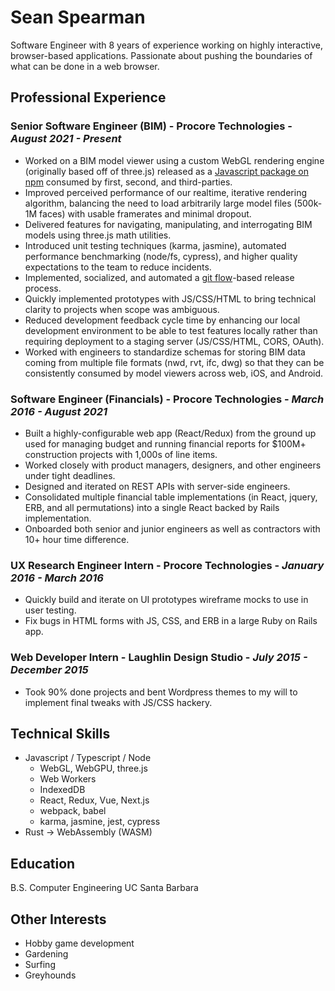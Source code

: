 # Sean Spearman

Software Engineer with 8 years of experience working on highly interactive, browser-based applications. Passionate about pushing the boundaries of what can be done in a web browser.

## Professional Experience

### Senior Software Engineer (BIM) - Procore Technologies - _August 2021 - Present_

- Worked on a BIM model viewer using a custom WebGL rendering engine (originally based off of three.js) released as a [Javascript package on npm](https://www.npmjs.com/package/@procore/bim-webviewer-sdk) consumed by first, second, and third-parties.
- Improved perceived performance of our realtime, iterative rendering algorithm, balancing the need to load arbitrarily large model files (500k-1M faces) with usable framerates and minimal dropout.
- Delivered features for navigating, manipulating, and interrogating BIM models using three.js math utilities.
- Introduced unit testing techniques (karma, jasmine), automated performance benchmarking (node/fs, cypress), and higher quality expectations to the team to reduce incidents.
- Implemented, socialized, and automated a [git flow](https://nvie.com/posts/a-successful-git-branching-model/)-based release process.
- Quickly implemented prototypes with JS/CSS/HTML to bring technical clarity to projects when scope was ambiguous.
- Reduced development feedback cycle time by enhancing our local development environment to be able to test features locally rather than requiring deployment to a staging server (JS/CSS/HTML, CORS, OAuth).
- Worked with engineers to standardize schemas for storing BIM data coming from multiple file formats (nwd, rvt, ifc, dwg) so that they can be consistently consumed by model viewers across web, iOS, and Android.

### Software Engineer (Financials) - Procore Technologies - _March 2016 - August 2021_

- Built a highly-configurable web app (React/Redux) from the ground up used for managing budget and running financial reports for $100M+ construction projects with 1,000s of line items.
- Worked closely with product managers, designers, and other engineers under tight deadlines.
- Designed and iterated on REST APIs with server-side engineers.
- Consolidated multiple financial table implementations (in React, jquery, ERB, and all permutations) into a single React backed by Rails implementation.
- Onboarded both senior and junior engineers as well as contractors with 10+ hour time difference.

### UX Research Engineer Intern - Procore Technologies - _January 2016 - March 2016_

- Quickly build and iterate on UI prototypes wireframe mocks to use in user testing.
- Fix bugs in HTML forms with JS, CSS, and ERB in a large Ruby on Rails app.

### Web Developer Intern - Laughlin Design Studio - _July 2015 - December 2015_

- Took 90% done projects and bent Wordpress themes to my will to implement final tweaks with JS/CSS hackery.

## Technical Skills

- Javascript / Typescript / Node
  - WebGL, WebGPU, three.js
  - Web Workers
  - IndexedDB
  - React, Redux, Vue, Next.js
  - webpack, babel
  - karma, jasmine, jest, cypress
- Rust -> WebAssembly (WASM)

## Education

B.S. Computer Engineering UC Santa Barbara

## Other Interests

- Hobby game development
- Gardening
- Surfing
- Greyhounds
